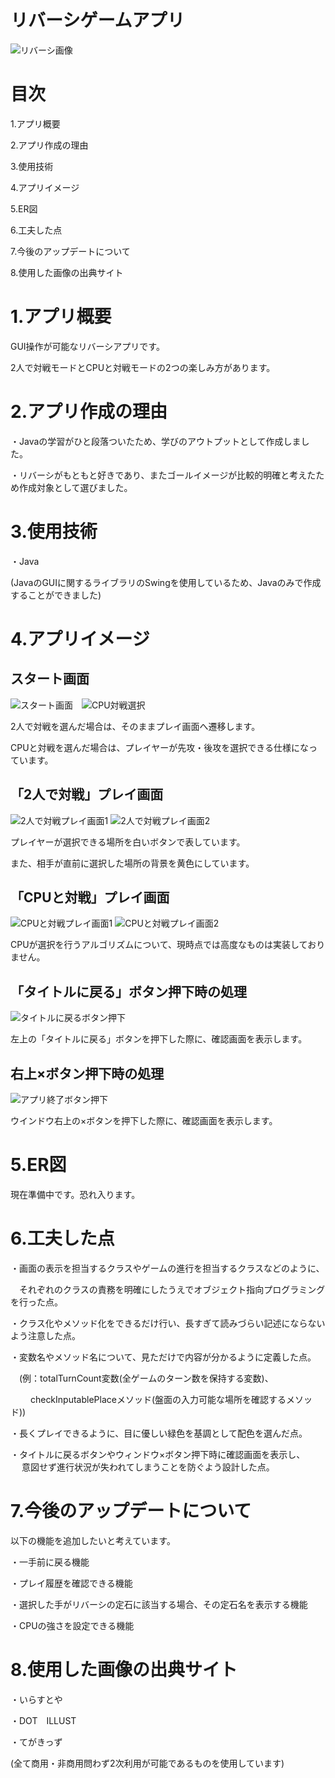 # リバーシゲームアプリ
![リバーシ画像](images/othello_game.png)

# 目次

1.アプリ概要

2.アプリ作成の理由

3.使用技術

4.アプリイメージ

5.ER図

6.工夫した点

7.今後のアップデートについて

8.使用した画像の出典サイト

# 1.アプリ概要
GUI操作が可能なリバーシアプリです。

2人で対戦モードとCPUと対戦モードの2つの楽しみ方があります。

# 2.アプリ作成の理由
・Javaの学習がひと段落ついたため、学びのアウトプットとして作成しました。

・リバーシがもともと好きであり、またゴールイメージが比較的明確と考えたため作成対象として選びました。

# 3.使用技術
・Java

(JavaのGUIに関するライブラリのSwingを使用しているため、Javaのみで作成することができました)

# 4.アプリイメージ
## スタート画面
![スタート画面](images/スタート画面new.png)　![CPU対戦選択](images/CPU対戦選択.png)

2人で対戦を選んだ場合は、そのままプレイ画面へ遷移します。

CPUと対戦を選んだ場合は、プレイヤーが先攻・後攻を選択できる仕様になっています。

## 「2人で対戦」プレイ画面
![2人で対戦プレイ画面1](images/2人で対戦プレイ画面1.png) ![2人で対戦プレイ画面2](images/2人で対戦プレイ画面2.png)

プレイヤーが選択できる場所を白いボタンで表しています。

また、相手が直前に選択した場所の背景を黄色にしています。

## 「CPUと対戦」プレイ画面
![CPUと対戦プレイ画面1](images/CPUと対戦プレイ画面1.png) ![CPUと対戦プレイ画面2](images/CPUと対戦プレイ画面2.png)

CPUが選択を行うアルゴリズムについて、現時点では高度なものは実装しておりません。

## 「タイトルに戻る」ボタン押下時の処理
![タイトルに戻るボタン押下](images/タイトルに戻るボタン押下.png)

左上の「タイトルに戻る」ボタンを押下した際に、確認画面を表示します。

## 右上×ボタン押下時の処理
![アプリ終了ボタン押下](images/アプリ終了ボタン押下.png)

ウインドウ右上の×ボタンを押下した際に、確認画面を表示します。

# 5.ER図

現在準備中です。恐れ入ります。

# 6.工夫した点
・画面の表示を担当するクラスやゲームの進行を担当するクラスなどのように、

　それぞれのクラスの責務を明確にしたうえでオブジェクト指向プログラミングを行った点。

・クラス化やメソッド化をできるだけ行い、長すぎて読みづらい記述にならないよう注意した点。

・変数名やメソッド名について、見ただけで内容が分かるように定義した点。

　(例：totalTurnCount変数(全ゲームのターン数を保持する変数)、

　　   checkInputablePlaceメソッド(盤面の入力可能な場所を確認するメソッド))

・長くプレイできるように、目に優しい緑色を基調として配色を選んだ点。

・タイトルに戻るボタンやウィンドウ×ボタン押下時に確認画面を表示し、
　
 意図せず進行状況が失われてしまうことを防ぐよう設計した点。

# 7.今後のアップデートについて
以下の機能を追加したいと考えています。

・一手前に戻る機能

・プレイ履歴を確認できる機能

・選択した手がリバーシの定石に該当する場合、その定石名を表示する機能

・CPUの強さを設定できる機能

# 8.使用した画像の出典サイト
・いらすとや

・DOT　ILLUST

・てがきっず

(全て商用・非商用問わず2次利用が可能であるものを使用しています)
